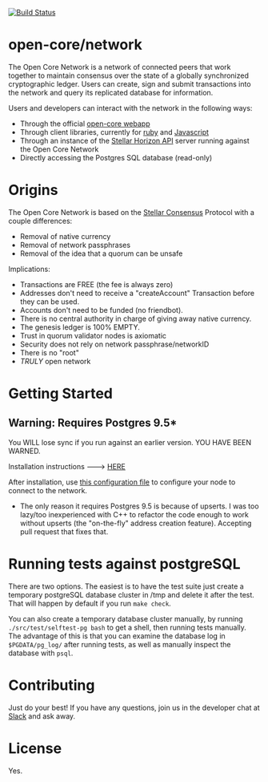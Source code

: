 [![Build Status](https://travis-ci.org/stellar/stellar-core.svg?branch=auto)](https://travis-ci.org/stellar/stellar-core)

# open-core/network

The Open Core Network is a network of connected peers that work together to maintain consensus over the state of a globally synchronized cryptographic ledger. Users can create, sign and submit transactions into the network and query its replicated database for information.

Users and developers can interact with the network in the following ways:

* Through the official [open-core webapp](http://github.com/open-core/webapp)
* Through client libraries, currently for [ruby](http://github.com/open-core/open-core-ruby) and [Javascript](http://github.com/open-core/open-core-js)
* Through an instance of the [Stellar Horizon API](http://github.com/stellar/horizon) server running against the Open Core Network
* Directly accessing the Postgres SQL database (read-only)

# Origins

The Open Core Network is based on the [Stellar Consensus](http://www.stellar.org/galaxy) Protocol with a couple differences:

- Removal of native currency
- Removal of network passphrases
- Removal of the idea that a quorum can be unsafe

Implications:

- Transactions are FREE (the fee is always zero)
- Addresses don't need to receive a "createAccount" Transaction before they can be used.
- Accounts don't need to be funded (no friendbot).
- There is no central authority in charge of giving away native currency.
- The genesis ledger is 100% EMPTY.
- Trust in quorum validator nodes is axiomatic
- Security does not rely on network passphrase/networkID
- There is no "root"
- *TRULY* open network

# Getting Started

## Warning: Requires Postgres 9.5*

You WILL lose sync if you run against an earlier version. YOU HAVE BEEN WARNED.

Installation instructions ---> [HERE](https://github.com/buhrmi/core/blob/master/INSTALL.md)

After installation, use [this configuration file](https://github.com/buhrmi/core/blob/master/docs/open-core.cfg) to configure your node to connect to the network.
 
* The only reason it requires Postgres 9.5 is because of upserts. I was too lazy/too inexperienced with C++ to refactor the code enough to work without upserts (the "on-the-fly" address creation feature). Accepting pull request that fixes that.

# Running tests against postgreSQL

There are two options.  The easiest is to have the test suite just
create a temporary postgreSQL database cluster in /tmp and delete it
after the test.  That will happen by default if you run `make check`.

You can also create a temporary database cluster manually, by running
`./src/test/selftest-pg bash` to get a shell, then running tests
manually.  The advantage of this is that you can examine the database
log in `$PGDATA/pg_log/` after running tests, as well as manually
inspect the database with `psql`.

# Contributing

Just do your best! If you have any questions, join us in the developer chat at [Slack](https://stellar-public.slack.com/messages/dev/) and ask away.

# License

Yes.
